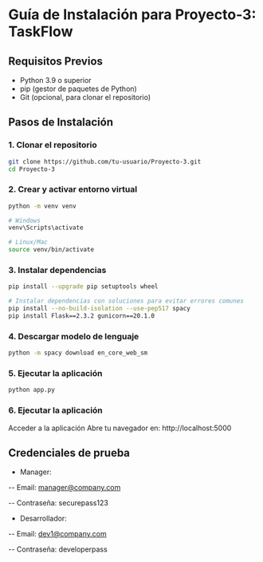 # Guía de Instalación para Proyecto-3: TaskFlow

## Requisitos Previos
- Python 3.9 o superior
- pip (gestor de paquetes de Python)
- Git (opcional, para clonar el repositorio)

## Pasos de Instalación

### 1. Clonar el repositorio
```bash
git clone https://github.com/tu-usuario/Proyecto-3.git
cd Proyecto-3
```

### 2. Crear y activar entorno virtual
```bash
python -m venv venv

# Windows
venv\Scripts\activate

# Linux/Mac
source venv/bin/activate
```

### 3. Instalar dependencias

```bash
pip install --upgrade pip setuptools wheel

# Instalar dependencias con soluciones para evitar errores comunes
pip install --no-build-isolation --use-pep517 spacy
pip install Flask==2.3.2 gunicorn==20.1.0
```


### 4. Descargar modelo de lenguaje

```bash
python -m spacy download en_core_web_sm
```

### 5. Ejecutar la aplicación

```bash
python app.py
```

### 6. Ejecutar la aplicación

Acceder a la aplicación
Abre tu navegador en: http://localhost:5000

## Credenciales de prueba
- Manager:

-- Email: manager@company.com

-- Contraseña: securepass123

- Desarrollador:

-- Email: dev1@company.com

-- Contraseña: developerpass
